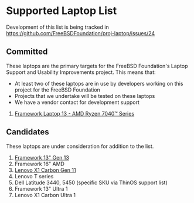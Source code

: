 # Supported Laptop List

Development of this list is being tracked in https://github.com/FreeBSDFoundation/proj-laptop/issues/24

## Committed

These laptops are the primary targets for the FreeBSD Foundation's Laptop Support and Usability Improvements project.
This means that:
- At least two of these laptops are in use by developers working on this project for the FreeBSD Foundation
- Projects that we undertake will be tested on these laptops
- We have a vendor contact for development support

1. [Framework Laptop 13 - AMD Ryzen 7040™ Series](https://frame.work/ca/en/products/laptop-13-gen-amd/configuration/new)

## Candidates

These laptops are under consideration for addition to the list.

1. [Framework 13" Gen 13](https://frame.work/products/laptop-13-gen-amd/configuration/new)
1. Framework 16" AMD
1. [Lenovo X1 Carbon Gen 11](https://www.lenovo.com/us/en/p/laptops/thinkpad/thinkpadx1/thinkpad-x1-carbon-gen-11-14-inch-intel/21hm002gus)
1. Lenovo T series
1. Dell Latitude 3440, 5450 (specific SKU via ThinOS support list)
1. Framework 13" Ultra 1
1. Lenovo X1 Carbon Ultra 1
